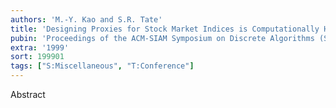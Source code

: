 ```yaml
---
authors: 'M.-Y. Kao and S.R. Tate'
title: 'Designing Proxies for Stock Market Indices is Computationally Hard'
pubin: 'Proceedings of the ACM-SIAM Symposium on Discrete Algorithms (SODA)'
extra: '1999'
sort: 199901
tags: ["S:Miscellaneous", "T:Conference"]
---
```

Abstract
